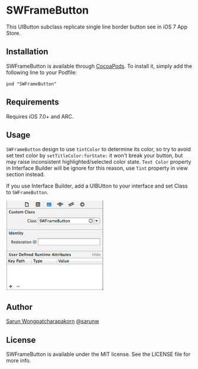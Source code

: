 # SWFrameButton

This UIButton subclass replicate single line border button see in iOS 7 App Store.

## Installation

SWFrameButton is available through [CocoaPods](http://cocoapods.org). To install
it, simply add the following line to your Podfile:

    pod "SWFrameButton"

## Requirements

Requires iOS 7.0+ and ARC.

## Usage

`SWFrameButton` design to use `tintColor` to determine its color, so try to avoid set text color by `setTitleColor:forState:` it won't break your button, but may raise inconsistent highlighted/selected color state. `Text Color` property in Interface Builder will be ignore for this reason, use `Tint` property in view section instead.

If you use Interface Builder, add a UIBUtton to your interface and set Class to `SWFrameButton`.

![Use with storyboard](/Documentation/Images/use-with-storyboard.png)

## Author

[Sarun Wongpatcharapakorn](https://github.com/sarunw)
[@sarunw](https://twitter.com/sarunw)

## License

SWFrameButton is available under the MIT license. See the LICENSE file for more info.
